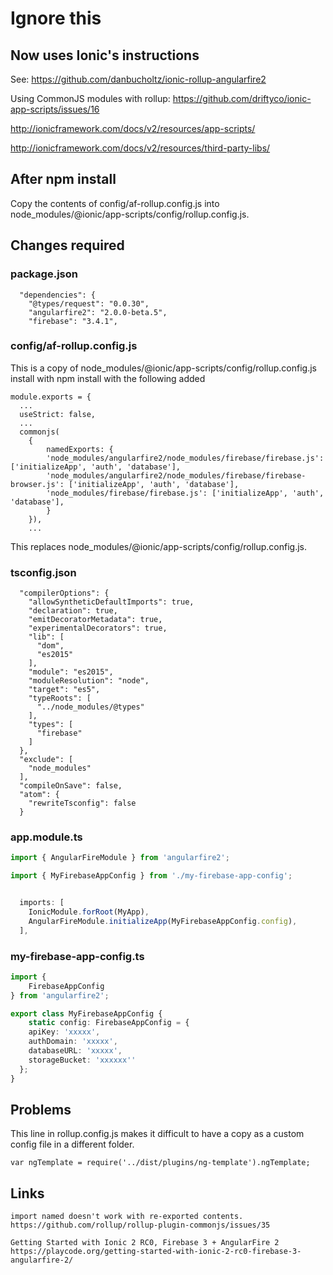 

# Ignore this

## Now uses Ionic's instructions
See: https://github.com/danbucholtz/ionic-rollup-angularfire2

Using CommonJS modules with rollup: 
https://github.com/driftyco/ionic-app-scripts/issues/16

http://ionicframework.com/docs/v2/resources/app-scripts/

http://ionicframework.com/docs/v2/resources/third-party-libs/

## After npm install
Copy the contents of config/af-rollup.config.js into node_modules/@ionic/app-scripts/config/rollup.config.js.

## Changes required
### package.json
```
  "dependencies": {
    "@types/request": "0.0.30",
    "angularfire2": "2.0.0-beta.5",
    "firebase": "3.4.1", 
```
### config/af-rollup.config.js
This is a copy of node_modules/@ionic/app-scripts/config/rollup.config.js install with npm install with the following added 
```
module.exports = {
  ...
  useStrict: false,
  ...
  commonjs(
    {    
        namedExports: {
        'node_modules/angularfire2/node_modules/firebase/firebase.js': ['initializeApp', 'auth', 'database'],
        'node_modules/angularfire2/node_modules/firebase/firebase-browser.js': ['initializeApp', 'auth', 'database'],
        'node_modules/firebase/firebase.js': ['initializeApp', 'auth', 'database'],
        }
    }),
    ...    
```
This replaces node_modules/@ionic/app-scripts/config/rollup.config.js.

### tsconfig.json
```
  "compilerOptions": {
    "allowSyntheticDefaultImports": true,
    "declaration": true,
    "emitDecoratorMetadata": true,
    "experimentalDecorators": true,
    "lib": [
      "dom",
      "es2015"
    ],
    "module": "es2015",
    "moduleResolution": "node",
    "target": "es5",
    "typeRoots": [
      "../node_modules/@types"
    ],
    "types": [
      "firebase"
    ]    
  },
  "exclude": [
    "node_modules"
  ],
  "compileOnSave": false,
  "atom": {
    "rewriteTsconfig": false
  }
```
### app.module.ts
``` typescript
import { AngularFireModule } from 'angularfire2';

import { MyFirebaseAppConfig } from './my-firebase-app-config';


  imports: [
    IonicModule.forRoot(MyApp),
    AngularFireModule.initializeApp(MyFirebaseAppConfig.config),
  ],
```
### my-firebase-app-config.ts
``` typescript
import {
    FirebaseAppConfig
} from 'angularfire2';

export class MyFirebaseAppConfig {
    static config: FirebaseAppConfig = {
    apiKey: 'xxxxx',
    authDomain: 'xxxxx',
    databaseURL: 'xxxxx',
    storageBucket: 'xxxxxx''
  };
}
```
## Problems
This line in rollup.config.js makes it difficult to have a copy as a custom config file in a different folder.
```
var ngTemplate = require('../dist/plugins/ng-template').ngTemplate;
```

## Links
    import named doesn't work with re-exported contents.
    https://github.com/rollup/rollup-plugin-commonjs/issues/35

    Getting Started with Ionic 2 RC0, Firebase 3 + AngularFire 2
    https://playcode.org/getting-started-with-ionic-2-rc0-firebase-3-angularfire-2/
